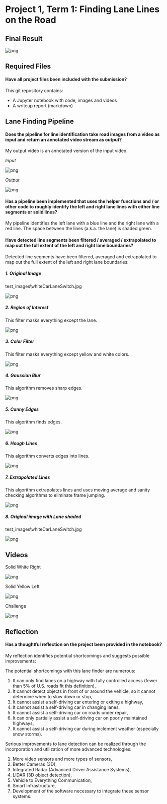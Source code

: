 ﻿Project 1, Term 1: Finding Lane Lines on the Road
=================================================

Final Result
--------------

![png](media/challenge.gif)

Required Files
--------------

#### Have all project files been included with the submission?

This git repository contains:
-   A Jupyter notebook with code, images and videos
-   A writeup report (markdown)

Lane Finding Pipeline
---------------------

#### Does the pipeline for line identification take road images from a video as input and return an annotated video stream as output?

My output video is an annotated version of the input video.

*Input*

![png](media/Original_Image.png)

*Output*

![png](media/Original_image_with_Lane_shaded.png)

#### Has a pipeline been implemented that uses the helper functions and / or other code to roughly identify the left and right lane lines with either line segments or solid lines?

My pipeline identifies the left lane with a blue line and the right lane with a
red line. The space between the lines (a.k.a. the lane) is shaded green.

#### Have detected line segments been filtered / averaged / extrapolated to map out the full extent of the left and right lane boundaries?

Detected line segments have been filtered, averaged and extrapolated to map out
the full extent of the left and right lane boundaries:

##### 1. Original Image

test_images\whiteCarLaneSwitch.jpg

![png](media/Original_Image.png)

##### 2. Region of Interest

This filter masks everything except the lane.

![png](media/Region_of_Interest.png)

##### 3. Color Filter

This filter masks everything except yellow and white colors.

![png](media/Color_Filter.png)

##### 4. Gaussian Blur

This algorithm removes sharp edges.

![png](media/Gaussian_Blur.png)

##### 5. Canny Edges
 This algorithm finds edges.

![png](media/Canny_Edges.png)

##### 6. Hough Lines

This algorithm converts edges into lines.

![png](media/Hough_Lines.png)

##### 7. Extrapolated Lines

This algorithm extrapolates lines and uses moving average and sanity checking algorithms to eliminate frame jumping.

![png](media/Extrapolated_Lines.png)

##### 8. Original image with Lane shaded

test_images\whiteCarLaneSwitch.jpg

![png](media/Original_image_with_Lane_shaded.png)

Videos
----------

Solid White Right

![png](media/solidWhiteRight.gif)

Solid Yellow Left

![png](media/solidYellowLeft.gif)

Challenge

![png](media/challenge.gif)

Reflection
----------

#### Has a thoughtful reflection on the project been provided in the notebook?

My reflection identifies potential shortcomings and suggests possible improvements:

The potential shortcomings with this lane finder are numerous:
1.  It can only find lanes on a highway with fully controlled access (fewer than
    5% of U.S. roads fit this definition),
2.  It cannot detect objects in front of or around the vehicle, so it cannot
    determine when to slow down or stop,
3.  It cannot assist a self-driving car entering or exiting a highway,
4.  It cannot assist a self-driving car in changing lanes,
5.  It cannot assist a self-driving car on roads under repair,
6.  It can only partially assist a self-driving car on poorly maintained
    highways,
7.  It cannot assist a self-driving car during inclement weather (especially
    snow storms).

Serious improvements to lane detection can be realized through the incorporation
and utilization of more advanced technologies:
1.  More video sensors and more types of sensors,
2.  Better Cameras (3D),
3.  Integrated Radar (Advanced Driver Assistance Systems),
4.  LIDAR (3D object detection),
5.  Vehicle to Everything Communication,
6.  Smart Infrastructure,
7.  Development of the software necessary to integrate these sensor systems.
